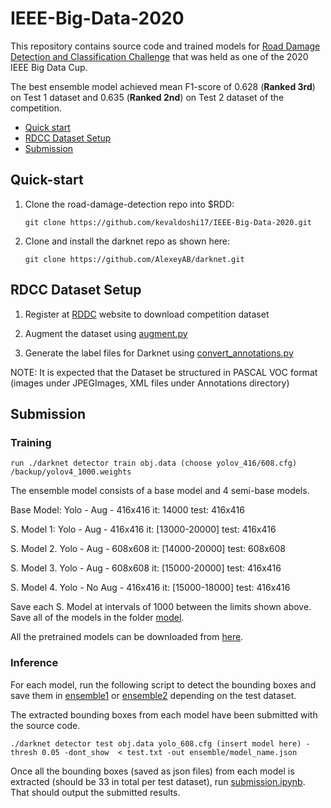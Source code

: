 # IEEE-Big-Data-2020
This repository contains source code and trained models for [Road Damage Detection and Classification Challenge](https://rdd2020.sekilab.global/) that was held as one of the 2020 IEEE Big Data Cup.

The best ensemble model achieved mean F1-score of 0.628 (**Ranked 3rd**) on Test 1 dataset and 0.635 (**Ranked 2nd**) on Test 2 dataset of the competition.

- [Quick start](#quick-start)
- [RDCC Dataset Setup](#RDCC-Dataset-Setup)
- [Submission](#Submission)

## Quick-start
1. Clone the road-damage-detection repo into $RDD: 

    ```Shell
    git clone https://github.com/kevaldoshi17/IEEE-Big-Data-2020.git
    ```

2. Clone and install the darknet repo as shown here:

    ```Shell
    git clone https://github.com/AlexeyAB/darknet.git
    ```

## RDCC Dataset Setup

1. Register at [RDDC](https://rdd2020.sekilab.global/) website to download competition dataset

2. Augment the dataset using [augment.py](https://github.com/kevaldoshi17/IEEE-Big-Data-2020/blob/master/augment.py)

3. Generate the label files for Darknet using [convert_annotations.py](https://github.com/kevaldoshi17/IEEE-Big-Data-2020/blob/master/convert_annotations.py)

NOTE: It is expected that the Dataset be structured in PASCAL VOC format (images under JPEGImages, XML files under Annotations directory)

## Submission

### Training 

```Shell
run ./darknet detector train obj.data (choose yolov_416/608.cfg) /backup/yolov4_1000.weights
```

The ensemble model consists of a base model and 4 semi-base models. 

Base Model: Yolo - Aug - 416x416 it: 14000 test: 416x416

S. Model 1: Yolo - Aug - 416x416 it: [13000-20000] test: 416x416

S. Model 2. Yolo - Aug - 608x608 it: [14000-20000] test: 608x608

S. Model 3. Yolo - Aug - 608x608 it: [15000-20000] test: 416x416

S. Model 4. Yolo - No Aug - 416x416 it: [15000-18000] test: 416x416

Save each S. Model at intervals of 1000 between the limits shown above. Save all of the models in the folder [model](https://github.com/kevaldoshi17/IEEE-Big-Data-2020/tree/master/models).

All the pretrained models can be downloaded from [here](https://drive.google.com/file/d/13wgjGXkYm_55ixO_cH7fbOrBjJZ1X8-O/view?usp=sharing).


### Inference

For each model, run the following script to detect the bounding boxes and save them in [ensemble1](https://github.com/kevaldoshi17/IEEE-Big-Data-2020/tree/master/ensemble1) or [ensemble2](https://github.com/kevaldoshi17/IEEE-Big-Data-2020/tree/master/ensemble2) depending on the test dataset. 

The extracted bounding boxes from each model have been submitted with the source code.

```Shell
./darknet detector test obj.data yolo_608.cfg (insert model here) -thresh 0.05 -dont_show  < test.txt -out ensemble/model_name.json
```

Once all the bounding boxes (saved as json files) from each model is extracted (should be 33 in total per test dataset), run [submission.ipynb](https://github.com/kevaldoshi17/IEEE-Big-Data-2020/blob/master/Submission.ipynb). That should output the submitted results.

